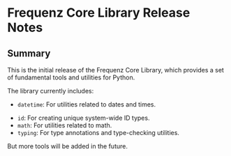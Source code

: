 # Frequenz Core Library Release Notes

## Summary

This is the initial release of the Frequenz Core Library, which provides a set of fundamental tools and utilities for Python.

The library currently includes:

- `datetime`: For utilities related to dates and times.
* `id`: For creating unique system-wide ID types.
* `math`: For utilities related to math.
* `typing`: For type annotations and type-checking utilities.

But more tools will be added in the future.
